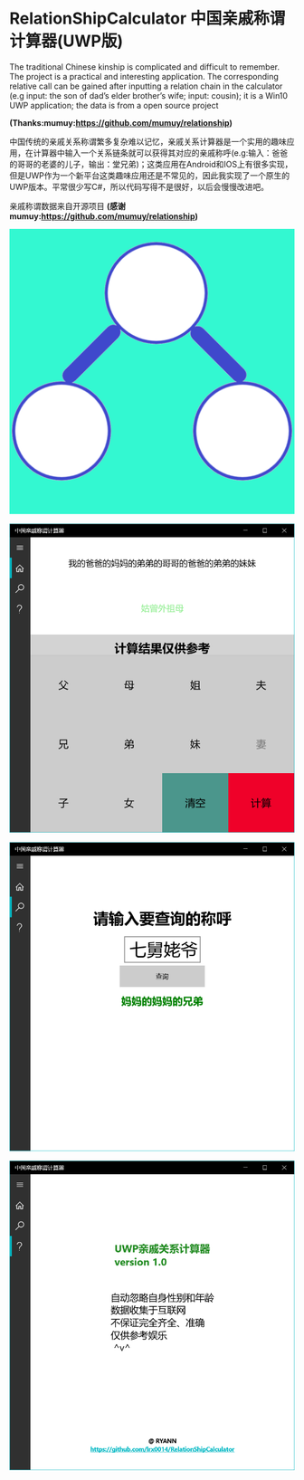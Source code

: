 # RelationShipCalculator 中国亲戚称谓计算器(UWP版)

The traditional Chinese kinship is complicated and difficult to remember. The project is a practical and interesting application. The corresponding relative call can be gained after inputting a relation chain in the calculator (e.g input: the son of dad’s elder brother’s wife; input: cousin); it is a Win10 UWP application; the data is from a open source project 

**(Thanks:mumuy:https://github.com/mumuy/relationship)**

中国传统的亲戚关系称谓繁多复杂难以记忆，亲戚关系计算器是一个实用的趣味应用，在计算器中输入一个关系链条就可以获得其对应的亲戚称呼(e.g:输入：爸爸的哥哥的老婆的儿子，输出：堂兄弟)；这类应用在Android和IOS上有很多实现，但是UWP作为一个新平台这类趣味应用还是不常见的，因此我实现了一个原生的UWP版本。平常很少写C#，所以代码写得不是很好，以后会慢慢改进吧。

亲戚称谓数据来自开源项目 **(感谢mumuy:https://github.com/mumuy/relationship)**

![](https://github.com/lrx0014/RelationShipCalculator/blob/master/Screenshots/logo_color.PNG)

![](https://github.com/lrx0014/RelationShipCalculator/blob/master/Screenshots/Desktop1.PNG)


![](https://github.com/lrx0014/RelationShipCalculator/blob/master/Screenshots/Desktop2.PNG)


![](https://github.com/lrx0014/RelationShipCalculator/blob/master/Screenshots/Desktop3.PNG)
